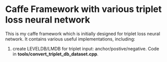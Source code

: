 # Caffe Framework with various triplet loss neural network
This is my caffe framework which is initially designed for triplet loss neural network. It contains various useful implementations, including:

1. create LEVELDB/LMDB for triplet input: anchor/postive/negative. Code in **tools/convert_triplet_db_dataset.cpp**.
